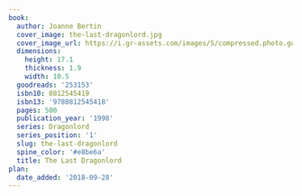 ```yaml
---
book:
  author: Joanne Bertin
  cover_image: the-last-dragonlord.jpg
  cover_image_url: https://i.gr-assets.com/images/S/compressed.photo.goodreads.com/books/1390270678l/253153.jpg
  dimensions:
    height: 17.1
    thickness: 1.9
    width: 10.5
  goodreads: '253153'
  isbn10: 0812545419
  isbn13: '9780812545418'
  pages: 500
  publication_year: '1998'
  series: Dragonlord
  series_position: '1'
  slug: the-last-dragonlord
  spine_color: '#e8be6a'
  title: The Last Dragonlord
plan:
  date_added: '2018-09-28'
---
```

